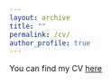 ```yaml
---
layout: archive
title: ""
permalink: /cv/
author_profile: true
---
```


You can find my CV [here](https://drive.google.com/file/d/1R5J1BOPXpzUJVL_BYVfsnCTalwxZUgzl/view?usp=share_link)


